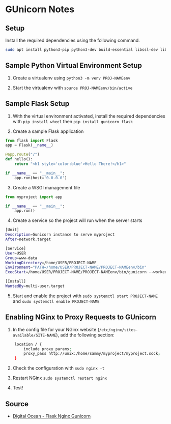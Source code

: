 # GUnicorn Notes

## Setup

Install the required dependencies using the following command.

```bash
sudo apt install python3-pip python3-dev build-essential libssl-dev libffi-dev python3-setuptools python3-venv
```

## Sample Python Virtual Environment Setup

1. Create a virtualenv using `python3 -m venv PROJ-NAMEenv`

2. Start the virtualenv with `source PROJ-NAMEenv/bin/active`

## Sample Flask Setup

1. With the virtual environment activated, install the required dependencies with `pip install wheel` then `pip install gunicorn flask`

2. Create a sample Flask application

```python
from flask import Flask
app = Flask(__name__)

@app.route("/")
def hello():
    return "<h1 style='color:blue'>Hello There!</h1>"

if __name__ == "__main__":
    app.run(host='0.0.0.0')
```

3. Create a WSGI management file

```python
from myproject import app

if __name__ == "__main__":
    app.run()
```

4. Create a service so the project will run when the server starts

```bash
[Unit]
Description=Gunicorn instance to serve myproject
After=network.target

[Service]
User=USER
Group=www-data
WorkingDirectory=/home/USER/PROJECT-NAME
Environment="PATH=/home/USER/PROJECT-NAME/PROJECT-NAMEenv/bin"
ExecStart=/home/USER/PROJECT-NAME/PROJECT-NAMEenv/bin/gunicorn --workers 3 --bind unix:PROJECT-NAME.sock -m 007 wsgi:app

[Install]
WantedBy=multi-user.target
```

5. Start and enable the project with `sudo systemctl start PROJECT-NAME` and `sudo systemctl enable PROJECT-NAME`

## Enabling NGinx to Proxy Requests to GUnicorn

1. In the config file for your NGinx website (`/etc/nginx/sites-available/SITE-NAME`), add the following section:

```bash
    location / {
        include proxy_params;
        proxy_pass http://unix:/home/sammy/myproject/myproject.sock;
    }
```

2. Check the configuration with `sudo nginx -t`

3. Restart NGinx `sudo systemctl restart nginx`

4. Test!

## Source

- [Digital Ocean - Flask Nginx Gunicorn](https://www.digitalocean.com/community/tutorials/how-to-serve-flask-applications-with-gunicorn-and-nginx-on-ubuntu-18-04)
